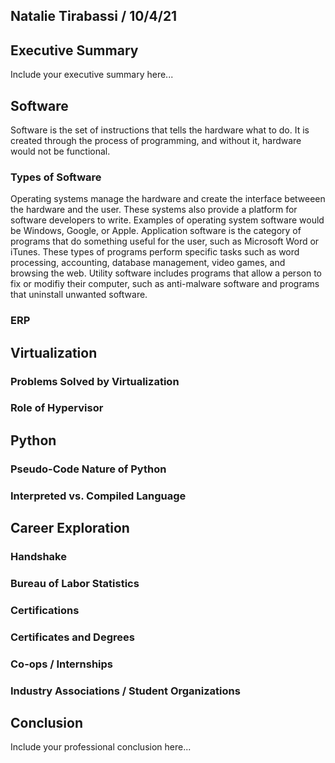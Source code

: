 ## Natalie Tirabassi / 10/4/21

## Executive Summary 
Include your executive summary here...

## Software
Software is the set of instructions that tells the hardware what to do. It is created through the process of programming, and without it, hardware would not be functional.
### Types of Software
Operating systems manage the hardware and create the interface betweeen the hardware and the user. These systems also provide a platform for software developers to write. Examples of operating system software would be Windows, Google, or Apple. Application software is the category of programs that do something useful for the user, such as Microsoft Word or iTunes. These types of programs perform specific tasks such as word processing, accounting, database management, video games, and browsing the web. Utility software includes programs that allow a person to fix or modifiy their computer, such as anti-malware software and programs that uninstall unwanted software.
### ERP


## Virtualization
### Problems Solved by Virtualization
### Role of Hypervisor

## Python
### Pseudo-Code Nature of Python
### Interpreted vs. Compiled Language

## Career Exploration
### Handshake
### Bureau of Labor Statistics
### Certifications
### Certificates and Degrees
### Co-ops / Internships
### Industry Associations / Student Organizations

## Conclusion

Include your professional conclusion here...
